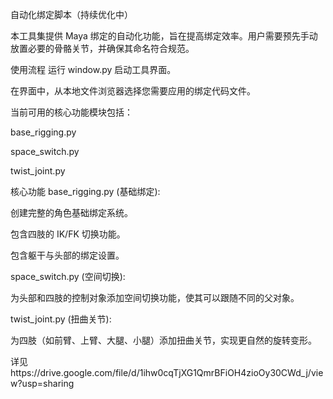 自动化绑定脚本（持续优化中）

本工具集提供 Maya 绑定的自动化功能，旨在提高绑定效率。用户需要预先手动放置必要的骨骼关节，并确保其命名符合规范。

使用流程
运行 window.py 启动工具界面。

在界面中，从本地文件浏览器选择您需要应用的绑定代码文件。

当前可用的核心功能模块包括：

base_rigging.py

space_switch.py

twist_joint.py

核心功能
base_rigging.py (基础绑定):

创建完整的角色基础绑定系统。

包含四肢的 IK/FK 切换功能。

包含躯干与头部的绑定设置。

space_switch.py (空间切换):

为头部和四肢的控制对象添加空间切换功能，使其可以跟随不同的父对象。

twist_joint.py (扭曲关节):

为四肢（如前臂、上臂、大腿、小腿）添加扭曲关节，实现更自然的旋转变形。

详见https://drive.google.com/file/d/1ihw0cqTjXG1QmrBFiOH4zioOy30CWd_j/view?usp=sharing

